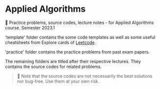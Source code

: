 # Applied Algorithms
🙉 Practice problems, source codes, lecture notes - for Applied Algorithms course. Semester 2023.1

'template' folder contains the some code templates as well as some useful cheatsheets from Explore cards of [Leetcode](leetcode.com).

'practice' folder contains the practice problems from past exam papers.

The remaining folders are titled after their respective lectures. They contains the source codes for related problems.

> 🙈 Note that the source codes are not necessarily the best solutions nor bug-free. Use them at your own risk.